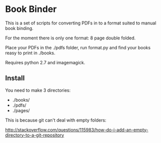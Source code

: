 # Book Binder #

This is a set of scripts for converting PDFs in to a format suited to manual book binding.

For the moment there is only one format: 8 page double folded.

Place your PDFs in the ./pdfs folder, run format.py and find your books reasy to print in ./books.

Requires python 2.7 and imagemagick.

## Install ##

You need to make 3 directories:

* ./books/
* ./pdfs/
* ./pages/

This is because git can't deal with empty folders:

http://stackoverflow.com/questions/115983/how-do-i-add-an-empty-directory-to-a-git-repository
